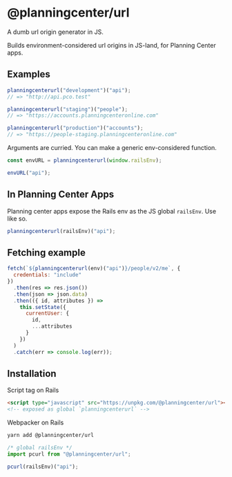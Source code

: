 # @planningcenter/url

A dumb url origin generator in JS.

Builds environment-considered url origins in JS-land, for Planning Center apps.

## Examples

```js
planningcenterurl("development")("api");
// => "http://api.pco.test"

planningcenterurl("staging")("people");
// => "https://accounts.planningcenteronline.com"

planningcenterurl("production")("accounts");
// => "https://people-staging.planningcenteronline.com"
```

Arguments are curried.
You can make a generic env-considered function.

```js
const envURL = planningcenterurl(window.railsEnv);

envURL("api");
```

## In Planning Center Apps

Planning center apps expose the Rails env as the JS global `railsEnv`. Use like so.

```js
planningcenterurl(railsEnv)("api");
```

## Fetching example

```js
fetch(`${planningcenterurl(env)("api")}/people/v2/me`, {
  credentials: "include"
})
  .then(res => res.json())
  .then(json => json.data)
  .then(({ id, attributes }) =>
    this.setState({
      currentUser: {
        id,
        ...attributes
      }
    })
  )
  .catch(err => console.log(err));
```

## Installation

Script tag on Rails

```html
<script type="javascript" src="https://unpkg.com/@planningcenter/url"></script>
<!-- exposed as global `planningcenterurl` -->
```

Webpacker on Rails

```bash
yarn add @planningcenter/url
```

```js
/* global railsEnv */
import pcurl from "@planningcenter/url";

pcurl(railsEnv)("api");
```
